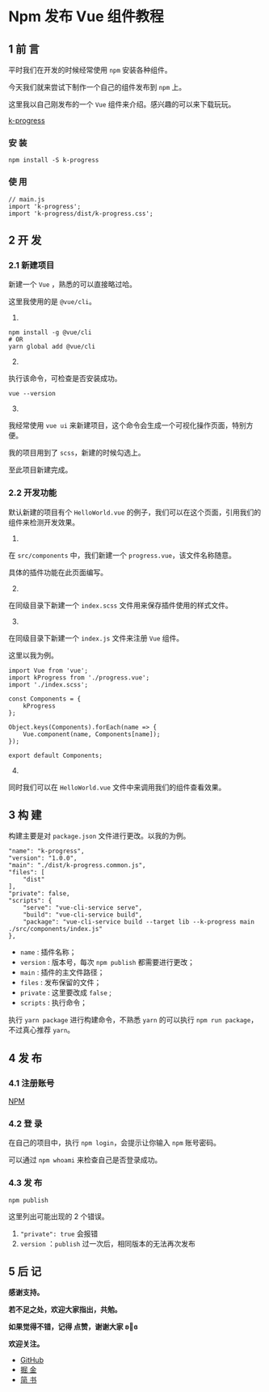 # Npm 发布 Vue 组件教程
## 1 前 言
平时我们在开发的时候经常使用 `npm` 安装各种组件。

今天我们就来尝试下制作一个自己的组件发布到 `npm` 上。

这里我以自己刚发布的一个 `Vue` 组件来介绍。感兴趣的可以来下载玩玩。

[k-progress](https://github.com/xrkffgg/k-progress)

### 安 装
`npm install -S k-progress`

### 使 用
```
// main.js
import 'k-progress';
import 'k-progress/dist/k-progress.css';
``` 

## 2 开 发
### 2.1 新建项目

新建一个 `Vue` ，熟悉的可以直接略过哈。

这里我使用的是 `@vue/cli`。

1. 
```
npm install -g @vue/cli
# OR
yarn global add @vue/cli
```
2. 
执行该命令，可检查是否安装成功。

`vue --version`

3. 
我经常使用 `vue ui` 来新建项目，这个命令会生成一个可视化操作页面，特别方便。

我的项目用到了 `scss`，新建的时候勾选上。

至此项目新建完成。

### 2.2 开发功能

默认新建的项目有个 `HelloWorld.vue` 的例子，我们可以在这个页面，引用我们的组件来检测开发效果。

1. 
在 `src/components` 中，我们新建一个 `progress.vue`，该文件名称随意。

具体的插件功能在此页面编写。



2. 
在同级目录下新建一个 `index.scss` 文件用来保存插件使用的样式文件。

3. 
在同级目录下新建一个 `index.js` 文件来注册 `Vue` 组件。

这里以我为例。

```
import Vue from 'vue';
import kProgress from './progress.vue';
import './index.scss';

const Components = {
    kProgress
};

Object.keys(Components).forEach(name => {
    Vue.component(name, Components[name]);
});

export default Components;
```
4. 
同时我们可以在 `HelloWorld.vue` 文件中来调用我们的组件查看效果。

## 3 构 建

构建主要是对 `package.json` 文件进行更改。以我的为例。
```
"name": "k-progress",
"version": "1.0.0",
"main": "./dist/k-progress.common.js",
"files": [
    "dist"
],
"private": false,
"scripts": {
    "serve": "vue-cli-service serve",
    "build": "vue-cli-service build",
    "package": "vue-cli-service build --target lib --k-progress main ./src/components/index.js"
},
```

- `name` : 插件名称；
- `version` : 版本号，每次 `npm publish` 都需要进行更改；
- `main` : 插件的主文件路径；
- `files` : 发布保留的文件；
- `private` : 这里要改成 `false` ;
- `scripts` : 执行命令；

执行 `yarn package` 进行构建命令，不熟悉 `yarn` 的可以执行 `npm run package`，不过真心推荐 `yarn`。

## 4 发 布
### 4.1 注册账号

[NPM](https://www.npmjs.com/)

### 4.2 登 录

在自己的项目中，执行 `npm login`，会提示让你输入 `npm` 账号密码。

可以通过 `npm whoami` 来检查自己是否登录成功。

### 4.3 发 布
`npm publish`

这里列出可能出现的 2 个错误。
1. `"private": true` 会报错
2. `version` ：`publish` 过一次后，相同版本的无法再次发布

## 5 后 记
**感谢支持。**

**若不足之处，欢迎大家指出，共勉。**

**如果觉得不错，记得 点赞，谢谢大家 ʚ💖ɞ**

**欢迎关注。** 
- [GitHub](https://github.com/xrkffgg) 
- [掘 金](https://juejin.im/user/59c369496fb9a00a4843a3e2) 
- [简 书](https://www.jianshu.com/u/4ca4daac5890)